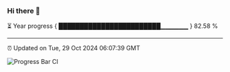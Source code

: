 ### Hi there 👋

⏳ Year progress { ████████████████████████▁▁▁▁▁▁ } 82.58 %

---

⏰ Updated on Tue, 29 Oct 2024 06:07:39 GMT

![Progress Bar CI](https://github.com/liununu/liununu/workflows/Progress%20Bar%20CI/badge.svg)
